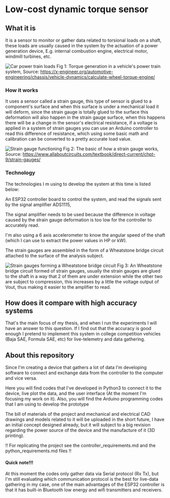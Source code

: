 # Low-cost dynamic torque sensor

## What it is

It is a sensor to monitor or gather data related to torsional loads on a shaft, these loads are usually caused in the system by the actuation of a power generation device, E.g. internal combustion engine, electrical motor, windmill turbines, etc.


![Car power train loads](https://x-engineer.org/wp-content/uploads/2017/11/Vehicle-longitudinal-powertrain-diagram-1024x360.png)
Fig 1: Torque generation in a vehicle's power train system, Source:  https://x-engineer.org/automotive-engineering/chassis/vehicle-dynamics/calculate-wheel-torque-engine/


### How it works

It uses a sensor called a strain gauge, this type of sensor is glued to a component's surface and when this surface is under a mechanical load it will deform, since the strain gauge is totally glued to the surface this deformation will also happen in the strain gauge surface, when this happens there will be a change in the sensor's electrical resistance, if a voltage is applied in a system of strain gauges you can use an Arduino controller to read this difference of resistance, which using some basic math and calibration can be converted to a pretty accurate load value.

![Strain gauge functioning](https://www.allaboutcircuits.com/uploads/articles/bonded-strain-gauge.jpg)
Fig 2: The basic of how a strain gauge works, Source: https://www.allaboutcircuits.com/textbook/direct-current/chpt-9/strain-gauges/

### Technology

The technologies I m using to develop the system at this time is listed below:

An ESP32 controller board to control the system, and read the signals sent by the signal amplifier ADS1115, 

The signal amplifier needs to be used because the difference in voltage caused by the strain gauge deformation is too low for the controller to accurately read.

I'm also using a 6 axis accelerometer to know the angular speed of the shaft (which I can use to extract the power values in HP or kW).

The strain gauges are assembled in the form of a Wheatstone bridge circuit attached to the surface of the analysis subject.

![Strain gauges forming a Wheatstone bridge circuit](https://www.researchgate.net/profile/Hossein-Akbari-9/publication/325339654/figure/fig9/AS:655842797948931@1533376516531/A-full-Wheatstone-bridge-strain-gauge-circuit.png)
Fig 3: An Wheatstone bridge circuit formed of strain gauges, usually the strain gauges are glued to the shaft in a way that 2 of them are under extension while the other two are subject to compression, this increases by a little the voltage output of Vout, thus making it easier to the amplifier to read.


## How does it compare with high accuracy systems

That's the main focus of my thesis, and when I run the experiments I will have an answer to this question. If I find out that the accuracy is good enough I pretend to implement this system in college competition vehicles (Baja SAE, Formula SAE, etc) for live-telemetry and data gathering.


## About this repository

Since I'm creating a device that gathers a lot of data I'm developing software to connect and exchange data from the controller to the computer and vice versa. 

Here you will find codes that I've developed in Python3 to connect it to the device, live plot the data, and the user interface (At the moment I'm focusing my work on it). Also, you will find the Arduino programming codes that I am using to develop the prototype

The bill of materials of the project and mechanical and electrical CAD drawings and models related to it will be uploaded in the short future, I have an initial concept designed already, but it will subject to a big revision regarding the power source of the device and the manufacture of it (3D printing).

!! For replicating the project see the controller_requirements.md and the python_requirements.md files !!


#### Quick note!!!

At this moment the codes only gather data via Serial protocol (Rx Tx), but I'm still evaluating which communication protocol is the best for live-data gathering in my case, one of the main advantages of the ESP32 controller is that it has built-in Bluetooth low energy and wifi transmitters and receivers.
